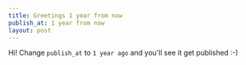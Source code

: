 ```yaml
---
title: Greetings 1 year from now
publish_at: 1 year from now
layout: post
---
```


Hi! Change `publish_at` to `1 year ago` and you'll see it get published :-)
